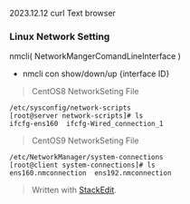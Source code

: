 2023.12.12
curl Text browser
### Linux Network Setting
nmcli( NetworkMangerComandLineInterface )
- nmcli con show/down/up {interface ID}

> CentOS8 NetworkSeting File

    /etc/sysconfig/network-scripts
    [root@server network-scripts]# ls
    ifcfg-ens160  ifcfg-Wired_connection_1

> CentOS9 NetworkSeting File
 

    /etc/NetworkManager/system-connections
    [root@client system-connections]# ls
    ens160.nmconnection  ens192.nmconnection

> Written with [StackEdit](https://stackedit.io/).
<!--stackedit_data:
eyJoaXN0b3J5IjpbLTI5MTQ5MzgzLDQ4NDU4MjA3NCwxMDkzOT
cxMzQ3LC04MDIzNjQyMDhdfQ==
-->